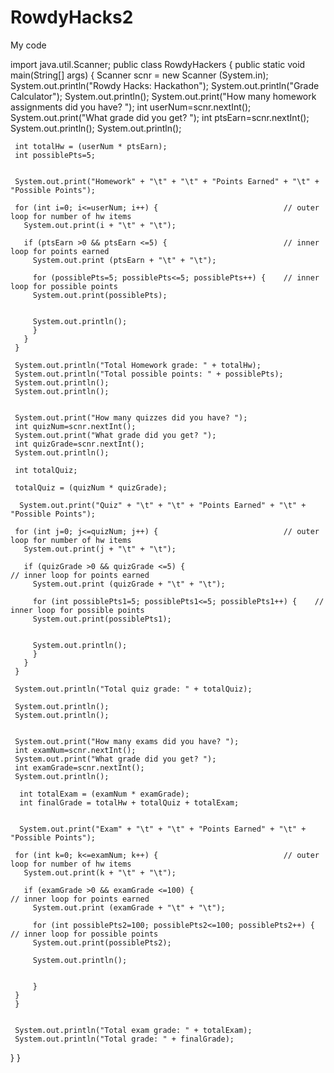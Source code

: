 # RowdyHacks2
My code 


import java.util.Scanner;
public class RowdyHackers {
 public static void main(String[] args) {
     Scanner scnr = new Scanner (System.in);
     System.out.println("Rowdy Hacks: Hackathon");
     System.out.println("Grade Calculator");
     System.out.println();
     System.out.print("How many homework assignments did you have? "); 
     int userNum=scnr.nextInt();
     System.out.print("What grade did you get? ");
     int ptsEarn=scnr.nextInt();
     System.out.println();
     System.out.println();

     int totalHw = (userNum * ptsEarn);
     int possiblePts=5;
     

     System.out.print("Homework" + "\t" + "\t" + "Points Earned" + "\t" + "Possible Points");
     
     for (int i=0; i<=userNum; i++) {                            // outer loop for number of hw items
       System.out.print(i + "\t" + "\t");
       
       if (ptsEarn >0 && ptsEarn <=5) {                          // inner loop for points earned
         System.out.print (ptsEarn + "\t" + "\t");
         
         for (possiblePts=5; possiblePts<=5; possiblePts++) {    // inner loop for possible points
         System.out.print(possiblePts);
        
      
         System.out.println();
         }
       }
     }
     
     System.out.println("Total Homework grade: " + totalHw);
     System.out.println("Total possible points: " + possiblePts);
     System.out.println();    
     System.out.println();

     
     System.out.print("How many quizzes did you have? "); 
     int quizNum=scnr.nextInt();
     System.out.print("What grade did you get? ");
     int quizGrade=scnr.nextInt();
     System.out.println();

     int totalQuiz;
     
     totalQuiz = (quizNum * quizGrade);
      
      System.out.print("Quiz" + "\t" + "\t" + "Points Earned" + "\t" + "Possible Points");
      
     for (int j=0; j<=quizNum; j++) {                            // outer loop for number of hw items
       System.out.print(j + "\t" + "\t");
       
       if (quizGrade >0 && quizGrade <=5) {                                     // inner loop for points earned
         System.out.print (quizGrade + "\t" + "\t");
         
         for (int possiblePts1=5; possiblePts1<=5; possiblePts1++) {    // inner loop for possible points
         System.out.print(possiblePts1);
        
      
         System.out.println();
         }
       }
     }
     
     System.out.println("Total quiz grade: " + totalQuiz);
     
     System.out.println();    
     System.out.println();

     
     System.out.print("How many exams did you have? "); 
     int examNum=scnr.nextInt();
     System.out.print("What grade did you get? ");
     int examGrade=scnr.nextInt();
     System.out.println();
     
      int totalExam = (examNum * examGrade);
      int finalGrade = totalHw + totalQuiz + totalExam;
      
      
      System.out.print("Exam" + "\t" + "\t" + "Points Earned" + "\t" + "Possible Points");
      
     for (int k=0; k<=examNum; k++) {                            // outer loop for number of hw items
       System.out.print(k + "\t" + "\t");
       
       if (examGrade >0 && examGrade <=100) {                                     // inner loop for points earned
         System.out.print (examGrade + "\t" + "\t");
         
         for (int possiblePts2=100; possiblePts2<=100; possiblePts2++) {    // inner loop for possible points
         System.out.print(possiblePts2);
         
         System.out.println();
         
         
         }  
     }
     }
        
     
     System.out.println("Total exam grade: " + totalExam);
     System.out.println("Total grade: " + finalGrade);

 }
}
